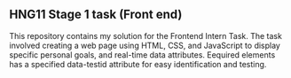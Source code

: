## HNG11 Stage 1 task (Front end)
This repository contains my solution for the Frontend Intern Task. The task involved creating a web page using HTML, CSS, and JavaScript to display specific personal goals, and real-time data attributes. Eequired elements has a specified data-testid attribute for easy identification and testing.
